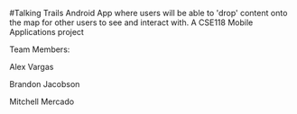 #Talking Trails
Android App where users will be able to 'drop' content onto the map for other users to see and interact with.
A CSE118 Mobile Applications project


Team Members:

Alex Vargas

Brandon Jacobson

Mitchell Mercado
